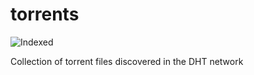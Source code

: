torrents 
========
![Indexed](https://img.shields.io/badge/indexed-18595-blue)

Collection of torrent files discovered in the DHT network
